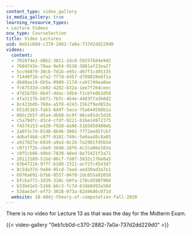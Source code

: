 ```yaml
---
content_type: video_gallery
is_media_gallery: true
learning_resource_types:
- Lecture Videos
ocw_type: CourseSection
title: Video Lectures
uid: 0eb1cb0d-c370-2882-7a0a-737d2dd229d0
videos:
  content:
  - 7028f4e1-d8b2-3811-2dc8-59257684e9d2
  - 76847d3e-78aa-9e54-9538-3881af23ea27
  - 5cc94879-30cb-fd1b-e95c-d67f1c495335
  - 714d0f16-afa2-7f7d-6d57-d709828e6f1a
  - d6d8aa19-6b5a-0989-2174-ca91749ea0ae
  - fc67533d-cb02-4202-832a-1ee7f264ceec
  - 47d1b765-8b47-ddac-3db4-f1cbfe863d58
  - 4fa2117b-b6f1-76fc-4b4e-4483ffa3b0d2
  - 8c421bdb-760a-a5f8-4243-1562f9ed853a
  - 651d5163-fab3-6d4f-5ace-75a644598b1a
  - 095c2b5f-d5a4-db68-bc9f-96ce91dc5d18
  - c5a79dfc-d3c4-cfdf-9221-016e14972375
  - f4574153-e420-f920-da86-5165058480eb
  - 2a0f3c7d-01d8-0b46-3065-7f72ae85fcb7
  - 4dbaf4b0-c87f-0101-749c-5e0aa48c8a05
  - a917027e-6939-a9a3-0c2b-7a2981f45b54
  - c071ff2b-cbe9-3648-18f6-4c2ca06e103a
  - c0f5cb86-49bd-7839-48ed-8e75421f2a71
  - 28113189-51bd-06cf-fd87-5832c176e0a5
  - 63b47216-97ff-b188-2311-acf2fc4543d7
  - 8c5da37d-9a84-95cd-7aad-aed30ad3a7e1
  - 6976a692-b7b6-8557-04f0-2dc655a92010
  - bfcba772-3d39-310c-b0fa-178cd590f904
  - b33b41e5-5168-b6c3-fc7d-634b8d93a584
  - 53dae3ef-ef73-3028-073a-82d4686c071d
  website: 18-404j-theory-of-computation-fall-2020
---
```


There is no video for Lecture 13 as that was the day for the Midterm Exam.

{{< video-gallery "0eb1cb0d-c370-2882-7a0a-737d2dd229d0" >}}

